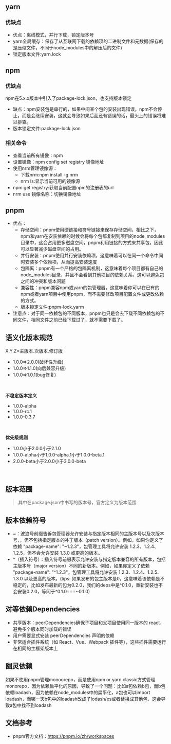 ## yarn
### 优缺点

- 优点：离线模式，并行下载，锁定版本号
- yarn全局缓存：保存了从互联网下载的依赖项的二进制文件和元数据(保存的是压缩文件，不同于node_modules中的解压后的文件)
- 锁定版本文件:yarn.lock
## npm
### 优缺点
npm在5.x.x版本中引入了package-lock.json，也支持版本锁定

- 缺点：npm安装包是串行的，如果中间某个包的安装出现错误，npm不会停止，而是会继续安装，这就会导致如果后面还有错误的话，最头上的错误将难以排查。
- 版本锁定文件:package-lock.json
### 相关命令
- 查看当前所有镜像：npm 
- 设置镜像：npm config set registry 镜像地址
- 使用nrm管理镜像源：
   - 下载nrm:npm install -g nrm
   - nrm ls:显示当前可用的镜像源
- npm get registry:获取当前配置npm的注册表的url
- nrm use 镜像名称：切换镜像地址
## pnpm

- 优点：
   - 存储空间：pnpm使用硬链接和符号链接来保存存储空间，相比之下，npm和yarn在安装依赖的时候会将每个包都复制到项目的node_modules目录中，这会占用更多磁盘空间，pnpm利用链接的方式来共享包，因此可以显著减少磁盘空间的占用。
   - 并行安装：pnpm使用并行安装依赖项，这意味着可以在同一个命令中同时安装多个依赖项，从而提高安装速度
   - 包隔离：pnpm有一个严格的包隔离机制，这意味着每个项目都有自己的node_modules目录，并且不会看到其他项目的依赖关系，这可以避免包之间的冲突和版本问题
   - 兼容性：pnpm兼容npm或yarn的包管理器，这意味着你可以在已有的npm或者yarn项目中使用pnpm，而不需要修改项目配置文件或更改依赖的方式。
   - 版本锁定文件:pnpm-lock.yarm
- 注意点：对于同一依赖包的不同版本，pnpm也只是会去下载不同依赖包的不同文件，相同文件之前已经下载过了，就不需要下载了。
## 语义化版本规范
X.Y.Z=主版本.次版本.修订版
- 1.0.0=>2.0.0(破坏性升级)
- 1.0.0=>1.1.0(向后兼容升级)
- 1.0.0=>1.0.1(bug修复)
<br>

<strong>不稳定版本定义</strong>
- 1.0.0-alpha
- 1.0.0-rc.1
- 1.0.0-0.3.7
<br>

<b>优先级规则</b>
- 1.0.0小于2.0.0小于2.1.0
- 1.0.0-alpha小于1.0.0-alpha.1小于1.0.0-beta.1
- 2.0.0-beta小于2.0.0小于3.0.0-beta
<br>

## 版本范围
> 其中在package.json中书写的版本号，官方定义为版本范围

## 版本依赖符号
- ~：波浪号前缀告诉包管理器允许安装与指定版本相同的主版本号以及次版本号，，但不包括指定版本的补丁版本（patch version）。例如，如果你定义了依赖 "package-name": "~1.2.3"，包管理工具将允许安装 1.2.3、1.2.4、1.2.5，但不会允许安装 1.3.0 或更高的版本。
- ^（插入符号）：插入符号前缀表示允许安装与指定版本兼容的所有版本，包括主版本号（major version）不同的新版本。例如，如果你定义了依赖 "package-name": "^1.2.3"，包管理工具将允许安装 1.2.3、1.2.4、1.2.5、1.3.0 以及更高的版本。(tips: 如果发布的包主版本是0，这意味着该依赖是不稳定的，比如发布最新的包为0.2.0，我们的deps中是^0.1.0，重新安装也不会安装0.2.0，等同于^0.1.0===~0.1.0)

## 对等依赖Dependencies 
- 共享版本：peerDependencies确保子项目和父项目使用同一版本的 react，避免多个版本同时加载的错误
- 用户需要显式安装 peerDependencies 声明的依赖
- 非常适合插件系统（如 React、Vue、Webpack 插件等），这些插件需要运行在相同的主框架版本上

## 幽灵依赖
如果不使用pnpm管理monoorepo，而是使用npm or yarn classic方式管理monorepo，因为依赖扁平化的原因，导致了一个问题：比如a包依赖b包，而b包依赖loadash，因为依赖在node_modules中的扁平化，a包也可以import loadash，而哪一天b包中的loadash改成了lodash/es或者替换成其他包，这会导致a包中找不到loadash

## 文档参考
- pnpm官方文档：https://pnpm.io/zh/workspaces
